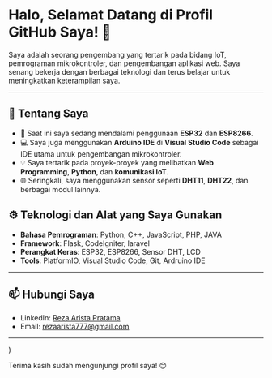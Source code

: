 # Halo, Selamat Datang di Profil GitHub Saya! 👋

Saya adalah seorang pengembang yang tertarik pada bidang IoT, pemrograman mikrokontroler, dan pengembangan aplikasi web. Saya senang bekerja dengan berbagai teknologi dan terus belajar untuk meningkatkan keterampilan saya.

---

## 🚀 Tentang Saya
- 🌱 Saat ini saya sedang mendalami penggunaan **ESP32** dan **ESP8266**.
- 💻 Saya juga menggunakan **Arduino IDE** di **Visual Studio Code** sebagai IDE utama untuk pengembangan mikrokontroler.
- 💡 Saya tertarik pada proyek-proyek yang melibatkan **Web Programming**, **Python**, dan **komunikasi IoT**.
- 🌐 Seringkali, saya menggunakan sensor seperti **DHT11**, **DHT22**, dan berbagai modul lainnya.

## ⚙️ Teknologi dan Alat yang Saya Gunakan
- **Bahasa Pemrograman**: Python, C++, JavaScript, PHP, JAVA
- **Framework**: Flask, CodeIgniter, laravel
- **Perangkat Keras**: ESP32, ESP8266, Sensor DHT, LCD
- **Tools**: PlatformIO, Visual Studio Code, Git, Ardruino IDE

---

## 📫 Hubungi Saya
- LinkedIn: [Reza Arista Pratama](https://www.linkedin.com/in/reza-arista-pratama-9889201a5/)
- Email: rezaarista777@gmail.com

---
)

Terima kasih sudah mengunjungi profil saya! 😊
